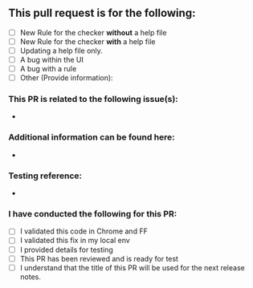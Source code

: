 <!-- The title of this PR will be used for release notes, please provide a relevant title -->

## This pull request is for the following: 

- [ ] New Rule for the checker **without** a help file
- [ ] New Rule for the checker **with** a help file
- [ ] Updating a help file only. 
- [ ] A bug within the UI
- [ ] A bug with a rule
- [ ] Other (Provide information): 

### This PR is related to the following issue(s): 
- <!-- Provide each ticket on a new line with # -->


### Additional information can be found here: 
- <!-- Provide the name of the rule & reference link or doc(s) -->


### Testing reference: 
- <!-- Provide testing file(s) or/and code sandbox link(s). Also, provide details on the expected behavior -->


### I have conducted the following for this PR: 
- [ ] I validated this code in Chrome and FF 
- [ ] I validated this fix in my local env
- [ ] I provided details for testing
- [ ] This PR has been reviewed and is ready for test  
- [ ] I understand that the title of this PR will be used for the next release notes.